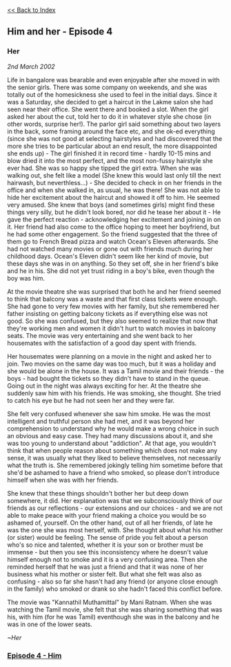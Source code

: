    [<<  Back to Index](index.md)


## Him and her - Episode 4

### Her



_2nd March 2002_

Life in bangalore was bearable and even enjoyable after she moved in with the senior girls. There was some company on weekends, and she was totally out of the homesickness she used to feel in the initial days. Since it was a Saturday, she decided to get a haircut in the Lakme salon she had seen near their office. She went there and booked a slot. When the girl asked her about the cut, told her to do it in whatever style she chose (in other words, surprise her!). The parlor girl said something about two layers in the back, some framing around the face etc, and she ok-ed everything (since she was not good at selecting hairstyles and had discovered that the more she tries to be particular about an end result, the more disappointed she ends up) - The girl finished it in record time - hardly 10-15 mins and blow dried it into the most perfect, and the most non-fussy hairstyle she ever had. She was so happy she tipped the girl extra. When she was walking out, she felt like a model (She knew this would last only till the next hairwash, but neverthless...) - She decided to check in on her friends in the office and when she walked in, as usual, he was there! She was not able to hide her excitement about the haircut and showed it off to him. He seemed very amused. She knew that boys (and sometimes girls) might find these things very silly, but he didn't look bored, nor did he tease her about it - He gave the perfect reaction - acknowledging her excitement and joining in on it. Her friend had also come to the office hoping to meet her boyfriend, but he had some other engagement. So the friend suggested that the three of them go to French Bread pizza and watch Ocean's Eleven afterwards. She had not watched many movies or gone out with friends much during her childhood days. Ocean's Eleven didn't seem like her kind of movie, but these days she was in on anything. So they set off, she in her friend's bike and he in his. She did not yet trust riding in a boy's bike, even though the boy was him.

At the movie theatre she was surprised that both he and her friend seemed to think that balcony was a waste and that first class tickets were enough. She had gone to very few movies with her family, but she remembered her father insisting on getting balcony tickets as if everything else was not good. So she was confused, but they also seemed to realize that now that they're working men and women it didn't hurt to watch movies in balcony seats. The movie was very entertaining and she went back to her housemates with the satisfaction of a good day spent with friends.

Her housemates were planning on a movie in the night and asked her to join. Two movies on the same day was too much, but it was a holiday and she would be alone in the house. It was a Tamil movie and their friends - the boys - had bought the tickets so they didn't have to stand in the queue. Going out in the night was always exciting for her. At the theatre she suddenly saw him with his friends. He was smoking, she thought. She tried to catch his eye but he had not seen her and they were far. 

She felt very confused whenever she saw him smoke. He was the most intelligent and truthful person she had met, and it was beyond her comprehension to understand why he would make a wrong choice in such an obvious and easy case. They had many discussions about it, and she was too young to understand about "addiction". At that age, you wouldn't think that when people reason about something which does not make any sense, it was usually what they liked to believe themselves, not necessarily what the truth is. She remembered jokingly telling him sometime before that she'd be ashamed to have a friend who smoked, so please don't introduce himself when she was with her friends.  

She knew that these things shouldn't bother her but deep down somewhere, it did. Her explanation was that we subconsciously think of our friends as our reflections - our extensions and our choices - and we are not able to make peace with your friend making a choice you would be so ashamed of, yourself. On the other hand, out of all her friends, of late he was the one she was most herself, with. She  thought about what his mother (or sister) would be feeling. The sense of pride you felt about a person who's so nice and talented, whether it is your son or brother must be immense - but then you see this inconsistency where he doesn't value himself enough not to smoke and it is a very confusing area. Then she reminded herself that he was just a friend and that it was none of her business what his mother or sister felt. But what she felt was also as confusing - also so far she hasn't had any friend (or anyone close enough in the family) who smoked or drank so she hadn't faced this conflict before.

The movie was "Kannathil Muthamittal" by Mani Ratnam. When she was watching the Tamil movie, she felt that she was sharing something that was his, with him (for he was Tamil) eventhough she was in the balcony and he was in one of the lower seats.

_~Her_

### [Episode 4 - Him](him_4.md)
